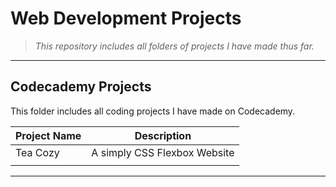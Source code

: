 #  **Web Development Projects**

> *This repository includes all folders of projects I have made thus far.*
---
## **Codecademy Projects**

This folder includes all coding projects I have made on Codecademy. 


| Project Name | Description |
| ----------- | ----------- |
| Tea Cozy | A simply CSS Flexbox Website |
|  | |


---